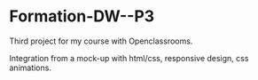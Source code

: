 # Formation-DW--P3

Third project for my course with Openclassrooms.

Integration from a mock-up with html/css, responsive design, css animations.
